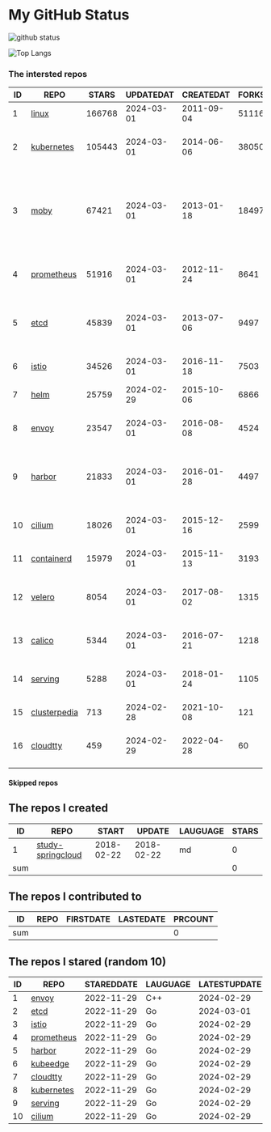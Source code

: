 # My GitHub Status

<img src="https://github-readme-stats-1.yihong0618.vercel.app/api?username=daoqingniu&show_icons=true&&&hide_title=true&count_private=true" alt="github status" />

![Top Langs](https://github-readme-stats-1.yihong0618.vercel.app/api/top-langs/?username=daoqingniu&layout=compact)

<!--START_SECTION:github_repos-->
### The intersted repos
| ID |                              REPO                               | STARS  | UPDATEDAT  | CREATEDAT  | FORKSCOUNT |                                                DESCRIPTIONS                                                |
|----|-----------------------------------------------------------------|--------|------------|------------|------------|------------------------------------------------------------------------------------------------------------|
|  1 | [linux](https://github.com/torvalds/linux)                      | 166768 | 2024-03-01 | 2011-09-04 |      51116 | Linux kernel source tree                                                                                   |
|  2 | [kubernetes](https://github.com/kubernetes/kubernetes)          | 105443 | 2024-03-01 | 2014-06-06 |      38050 | Production-Grade Container Scheduling and Management                                                       |
|  3 | [moby](https://github.com/moby/moby)                            |  67421 | 2024-03-01 | 2013-01-18 |      18497 | The Moby Project - a collaborative project for the container ecosystem to assemble container-based systems |
|  4 | [prometheus](https://github.com/prometheus/prometheus)          |  51916 | 2024-03-01 | 2012-11-24 |       8641 | The Prometheus monitoring system and time series database.                                                 |
|  5 | [etcd](https://github.com/etcd-io/etcd)                         |  45839 | 2024-03-01 | 2013-07-06 |       9497 | Distributed reliable key-value store for the most critical data of a distributed system                    |
|  6 | [istio](https://github.com/istio/istio)                         |  34526 | 2024-03-01 | 2016-11-18 |       7503 | Connect, secure, control, and observe services.                                                            |
|  7 | [helm](https://github.com/helm/helm)                            |  25759 | 2024-02-29 | 2015-10-06 |       6866 | The Kubernetes Package Manager                                                                             |
|  8 | [envoy](https://github.com/envoyproxy/envoy)                    |  23547 | 2024-03-01 | 2016-08-08 |       4524 | Cloud-native high-performance edge/middle/service proxy                                                    |
|  9 | [harbor](https://github.com/goharbor/harbor)                    |  21833 | 2024-03-01 | 2016-01-28 |       4497 | An open source trusted cloud native registry project that stores, signs, and scans content.                |
| 10 | [cilium](https://github.com/cilium/cilium)                      |  18026 | 2024-03-01 | 2015-12-16 |       2599 | eBPF-based Networking, Security, and Observability                                                         |
| 11 | [containerd](https://github.com/containerd/containerd)          |  15979 | 2024-03-01 | 2015-11-13 |       3193 | An open and reliable container runtime                                                                     |
| 12 | [velero](https://github.com/vmware-tanzu/velero)                |   8054 | 2024-03-01 | 2017-08-02 |       1315 | Backup and migrate Kubernetes applications and their persistent volumes                                    |
| 13 | [calico](https://github.com/projectcalico/calico)               |   5344 | 2024-03-01 | 2016-07-21 |       1218 | Cloud native networking and network security                                                               |
| 14 | [serving](https://github.com/knative/serving)                   |   5288 | 2024-03-01 | 2018-01-24 |       1105 | Kubernetes-based, scale-to-zero, request-driven compute                                                    |
| 15 | [clusterpedia](https://github.com/clusterpedia-io/clusterpedia) |    713 | 2024-02-28 | 2021-10-08 |        121 | The Encyclopedia of Kubernetes clusters                                                                    |
| 16 | [cloudtty](https://github.com/cloudtty/cloudtty)                |    459 | 2024-02-29 | 2022-04-28 |         60 | A Friendly Kubernetes CloudShell (Web Terminal) !                                                          |



#### Skipped repos
<!--END_SECTION:github_repos-->

<!--START_SECTION:my_github-->
## The repos I created
| ID  |                                 REPO                                 |   START    |   UPDATE   | LAUGUAGE | STARS |
|-----|----------------------------------------------------------------------|------------|------------|----------|-------|
|   1 | [study-springcloud](https://github.com/daoqingniu/study-springcloud) | 2018-02-22 | 2018-02-22 | md       |     0 |
| sum |                                                                      |            |            |          |     0 |

## The repos I contributed to
| ID  | REPO | FIRSTDATE | LASTEDATE | PRCOUNT |
|-----|------|-----------|-----------|---------|
| sum |      |           |           |       0 |

## The repos I stared (random 10)
| ID |                          REPO                          | STAREDDATE | LAUGUAGE | LATESTUPDATE |
|----|--------------------------------------------------------|------------|----------|--------------|
|  1 | [envoy](https://github.com/envoyproxy/envoy)           | 2022-11-29 | C++      | 2024-02-29   |
|  2 | [etcd](https://github.com/etcd-io/etcd)                | 2022-11-29 | Go       | 2024-03-01   |
|  3 | [istio](https://github.com/istio/istio)                | 2022-11-29 | Go       | 2024-02-29   |
|  4 | [prometheus](https://github.com/prometheus/prometheus) | 2022-11-29 | Go       | 2024-02-29   |
|  5 | [harbor](https://github.com/goharbor/harbor)           | 2022-11-29 | Go       | 2024-02-29   |
|  6 | [kubeedge](https://github.com/kubeedge/kubeedge)       | 2022-11-29 | Go       | 2024-02-29   |
|  7 | [cloudtty](https://github.com/cloudtty/cloudtty)       | 2022-11-29 | Go       | 2024-02-29   |
|  8 | [kubernetes](https://github.com/kubernetes/kubernetes) | 2022-11-29 | Go       | 2024-02-29   |
|  9 | [serving](https://github.com/knative/serving)          | 2022-11-29 | Go       | 2024-02-29   |
| 10 | [cilium](https://github.com/cilium/cilium)             | 2022-11-29 | Go       | 2024-02-29   |

<!--END_SECTION:my_github-->
